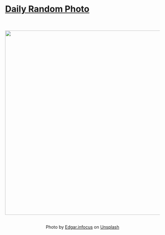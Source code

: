 # [Daily Random Photo](https://www.dailyrandomphoto.com/)

<div align="center">
  <br>
  <br>
  <a href="https://www.dailyrandomphoto.com/p/2024/2024-08-01/"><img src="https://images.unsplash.com/photo-1720575073320-6c9d3a00d360?crop=entropy&cs=tinysrgb&fit=max&fm=jpg&ixid=M3w3NzUwOHwwfDF8cmFuZG9tfHx8fHx8fHx8MTcyMjQ3MjcwN3w&ixlib=rb-4.0.3&q=80&w=1080" width="600px"></a>
  <br>
  <br>
  <p class="has-text-grey">Photo by <a href="https://unsplash.com/@edgar_infocus?utm_source=Daily%20Random%20Photo&amp;utm_medium=referral" target="_blank" rel="noopener noreferrer">Edgar.infocus</a> on <a href="https://unsplash.com/photos/a-bird-sitting-on-a-branch-of-a-tree-gJH8AqpiSEU?utm_source=Daily%20Random%20Photo&amp;utm_medium=referral" target="_blank" rel="noopener noreferrer">Unsplash</a></p>
</div>
